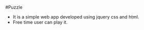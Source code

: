 #Puzzle
- It is a simple web app developed using jquery css and html.
- Free time user can play it. 
